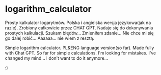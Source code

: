 # logarithm_calculator
Prosty kalkulator logarytmów. Polska i angielska wersja językowa(jak na razie). Zrobiony całkowicie przez CHAT GPT. Nadaje się do dokonywania prostych kalkulacji. Szukam błędów... Zmieniłem zdanie... Nie chce mi się go dalej robić... Aaaaaa... nie wiem z resztą.

Simple logarithm calculator. PL&ENG language version(so far). Made fully with Chat GPT. So far for simple calculations. I'm looking for mistakes. I've changed my mind... I don't want to do it anymore... 

:)
